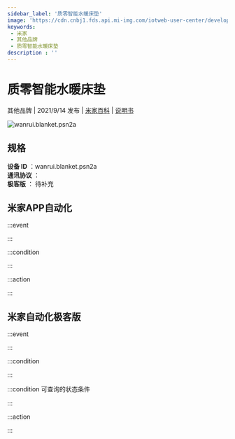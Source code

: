 ```yaml
---
sidebar_label: '质零智能水暖床垫'
image: 'https://cdn.cnbj1.fds.api.mi-img.com/iotweb-user-center/developer_1679048028382qJtph4S3.png?GalaxyAccessKeyId=AKVGLQWBOVIRQ3XLEW&Expires=9223372036854775807&Signature=m9y2LpI4hiOeHccHZWdQEKjk2Hg='
keywords: 
 - 米家
 - 其他品牌
 - 质零智能水暖床垫
description : ''
---
```

# 质零智能水暖床垫

其他品牌 | 2021/9/14 发布 | [米家百科](https://home.mi.com/webapp/content/baike/product/index.html?model=wanrui.blanket.psn2a) | [说明书](https://home.mi.com/views/introduction.html?model=wanrui.blanket.psn2a&region=cn)

![wanrui.blanket.psn2a](https://cdn.cnbj1.fds.api.mi-img.com/iotweb-user-center/developer_1679048028382qJtph4S3.png?GalaxyAccessKeyId=AKVGLQWBOVIRQ3XLEW&Expires=9223372036854775807&Signature=m9y2LpI4hiOeHccHZWdQEKjk2Hg=)

## 规格  
> 
**设备 ID** ：wanrui.blanket.psn2a  
**通讯协议** ：  
**极客版**  ： 待补充 


## 米家APP自动化  

:::event  

:::

:::condition  

:::

:::action   

:::

## 米家自动化极客版  

:::event  

:::

:::condition  

:::

:::condition 可查询的状态条件  

:::

:::action  

:::

        
